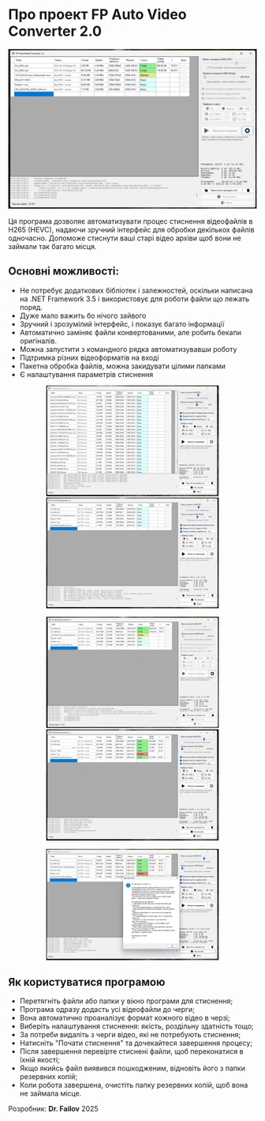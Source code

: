 # Про проект FP Auto Video Converter 2.0

<img src="Screenshots/3.png" width="600"/>

Ця програма дозволяє автоматизувати процес стиснення відеофайлів в H265 (HEVC),
надаючи зручний інтерфейс для обробки декількох файлів одночасно.
Допоможе стиснути ваші старі відео архіви щоб вони не займали так багато місця.

## Основні можливості:
- Не потребує додаткових бібліотек і залежностей, оскільки написана на .NET Framework 3.5 і використовує для роботи файли що лежать поряд.
- Дуже мало важить бо нічого зайвого
- Зручний і зрозумілий інтерфейс, і показує багато інформації
- Автоматично заміняє файли конвертованими, але робить бекапи оригіналів.
- Можна запустити з командного рядка автоматизувавши роботу
- Підтримка різних відеоформатів на вході
- Пакетна обробка файлів, можна закидувати цілими папками
- Є налаштування параметрів стиснення


<p align="center">
<img src="Screenshots/1.png" width="350"/>
<img src="Screenshots/2.png" width="350"/>
</p>

<p align="center">
<img src="Screenshots/3.png" width="350"/>
<img src="Screenshots/4.png" width="350"/>
</p>

<p align="center">
<img src="Screenshots/5.png" width="350"/>
</p>



## Як користуватися програмою
 - Перетягніть файли або папки у вікно програми для стиснення;
 - Програма одразу додасть усі відеофайли до черги;
 - Вона автоматично проаналізує формат кожного відео в черзі;
 - Виберіть налаштування стиснення: якість, роздільну здатність тощо;
 - За потреби видаліть з черги відео, які не потребують стиснення;
 - Натисніть \"Почати стиснення\" та дочекайтеся завершення процесу;
 - Після завершення перевірте стиснені файли, щоб переконатися в їхній якості;
 - Якщо якийсь файл виявився пошкодженим, відновіть його з папки резервних копій;
 - Коли робота завершена, очистіть папку резервних копій, щоб вона не займала місце.


Розробник: **Dr. Failov**
2025
